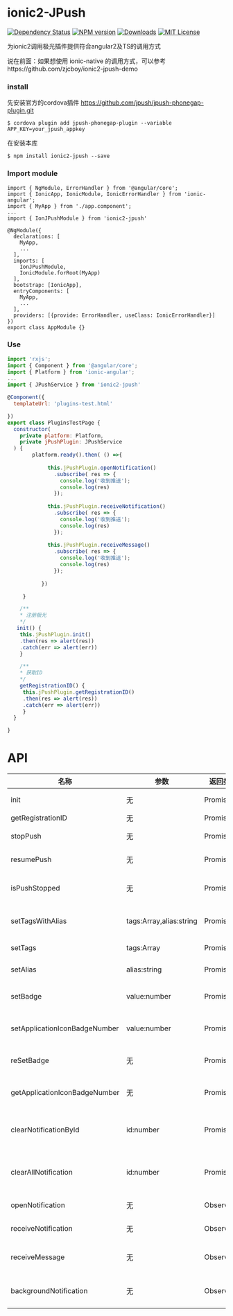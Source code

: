 # ionic2-JPush

[![Dependency Status](https://david-dm.org/HsuanXyz/ionic2-jpush.svg)](https://david-dm.org/HsuanXyz/ionic2-jpush)
[![NPM version][npm-image]][npm-url] [![Downloads][downloads-image]][downloads-url] [![MIT License][license-image]][license-url]

为ionic2调用极光插件提供符合angular2及TS的调用方式

说在前面：如果想使用 ionic-native 的调用方式，可以参考https://github.com/zjcboy/ionic2-jpush-demo

### install
先安装官方的cordova插件 https://github.com/jpush/jpush-phonegap-plugin.git

`$ cordova plugin add jpush-phonegap-plugin --variable APP_KEY=your_jpush_appkey`

在安装本库

`$ npm install ionic2-jpush --save`


### Import module

```
import { NgModule, ErrorHandler } from '@angular/core';
import { IonicApp, IonicModule, IonicErrorHandler } from 'ionic-angular';
import { MyApp } from './app.component';
...
import { IonJPushModule } from 'ionic2-jpush'

@NgModule({
  declarations: [
    MyApp,
    ...
  ],
  imports: [
    IonJPushModule,
    IonicModule.forRoot(MyApp)
  ],
  bootstrap: [IonicApp],
  entryComponents: [
    MyApp,
    ...
  ],
  providers: [{provide: ErrorHandler, useClass: IonicErrorHandler}]
})
export class AppModule {}

```

### Use
```javascript
import 'rxjs';
import { Component } from '@angular/core';
import { Platform } from 'ionic-angular';
...
import { JPushService } from 'ionic2-jpush'

@Component({
  templateUrl: 'plugins-test.html'

})
export class PluginsTestPage {
  constructor(
    private platform: Platform,
    private jPushPlugin: JPushService
  ) {
        platform.ready().then( () =>{
       
             this.jPushPlugin.openNotification()
               .subscribe( res => {
                 console.log('收到推送');
                 console.log(res)
               });
       
             this.jPushPlugin.receiveNotification()
               .subscribe( res => {
                 console.log('收到推送');
                 console.log(res)
               });
       
             this.jPushPlugin.receiveMessage()
               .subscribe( res => {
                 console.log('收到推送');
                 console.log(res)
               });
       
           })

     }

    /**
    * 注册极光
    */
   init() {
    this.jPushPlugin.init()
    .then(res => alert(res))
    .catch(err => alert(err))
    }

    /**
    * 获取ID
    */
    getRegistrationID() {
     this.jPushPlugin.getRegistrationID()
     .then(res => alert(res))
     .catch(err => alert(err))
     }
  }

}
```

# API
| 名称          |  参数 | 返回类型   | 描述 |
| ------------- | ------- | ------- | ----------- |
| init          | 无 | Promise | 注册极光   |
| getRegistrationID       | 无 | Promise | 获取ID  |
| stopPush      | 无 | Promise | 停用推送          |
| resumePush    | 无 | Promise | 恢复推送          |
| isPushStopped | 无 | Promise | 推送是否被停用     |
| setTagsWithAlias | tags:Array<any>,alias:string | Promise | 设置tags和alias     |
| setTags | tags:Array<any>| Promise | 设置tags |
| setAlias | alias:string| Promise | 设置alias |
| setBadge | value:number| Promise | 设置badge 仅 ios |
| setApplicationIconBadgeNumber | value:number| Promise | 设置badge 仅 ios |
| reSetBadge | 无| Promise | 移除badge 仅 ios |
| getApplicationIconBadgeNumber | 无| Promise | 获取badge 仅 ios |
| clearNotificationById | id:number| Promise | 清除指定ID通知 仅 android |
| clearAllNotification | id:number| Promise | 清除所有通知 仅 android |
| openNotification | 无| Observable | 点击通知事件 |
| receiveNotification | 无| Observable | 收到通知事件 |
| receiveMessage | 无| Observable | 收到自定义消息事件 |
| backgroundNotification | 无| Observable | 后台收到通知事件 |

[npm-url]: https://www.npmjs.com/package/ionic2-jpush
[npm-image]: https://img.shields.io/npm/v/ionic2-jpush.svg

[downloads-image]: https://img.shields.io/npm/dm/ionic2-jpush.svg
[downloads-url]: http://badge.fury.io/js/ionic2-jpush

[license-image]: http://img.shields.io/badge/license-MIT-blue.svg?style=flat
[license-url]: LICENSE
